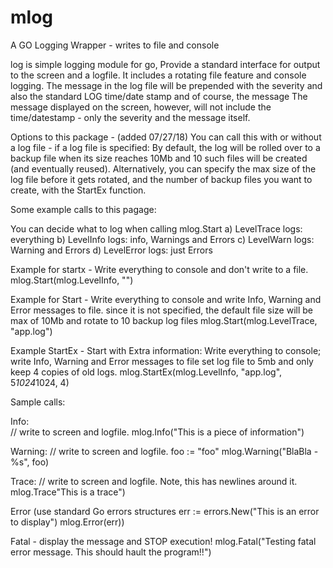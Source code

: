 # mlog
A GO Logging Wrapper - writes to file and console

log is simple logging module for go, Provide a standard interface for output to the screen and a logfile. 
It includes a rotating file feature and console logging.
The message in the log file will be prepended with the severity and also the standard LOG time/date stamp and of course, the message
The message displayed on the screen, however, will not include the time/datestamp - only the severity and the message itself.  

Options to this package - (added 07/27/18)
You can call this with or without a log file - if a log file is specified: 
By default, the log will be rolled over to a backup file when its size reaches 10Mb and 10 such files will be created (and eventually reused).
Alternatively, you can specify the max size of the log file before it gets rotated, and the number of backup files you want to create, with the StartEx function.

Some example calls to this pagage: 

You can decide what to log when calling mlog.Start
  a) LevelTrace logs:   everything
  b) LevelInfo  logs:   info, Warnings and Errors
  c) LevelWarn  logs:   Warning and Errors
  d) LevelError logs:   just Errors

 Example for startx - Write everything to console and don't write to a file.
 mlog.Start(mlog.LevelInfo, "")

 Example for Start - Write everything to console and write Info, Warning and Error messages to file. 
			since it is not specified, the default file size will be max of 10Mb and rotate to 10 backup log files
		mlog.Start(mlog.LevelTrace, "app.log")

 Example StartEx - Start with Extra information: 
					Write everything to console;
					write Info, Warning and Error messages to file
					set log file to 5mb and only keep 4 copies of old logs. 
 		mlog.StartEx(mlog.LevelInfo, "app.log", 5*1024*1024, 4)

 Sample calls: 

 Info: 	
	 // write to screen and logfile. 
	 mlog.Info("This is a piece of information")
 
 Warning: 
	// write to screen and logfile. 
	foo := "foo"
    mlog.Warning("BlaBla - %s", foo)

 Trace: 
	// write to screen and logfile. Note, this has newlines around it. 
    mlog.Trace"This is a trace")

 Error (use standard Go errors structures
	err := errors.New("This is an error to display")
	mlog.Error(err))

 Fatal - display the message and STOP execution!
   	mlog.Fatal("Testing fatal error message.  This should hault the program!!")
